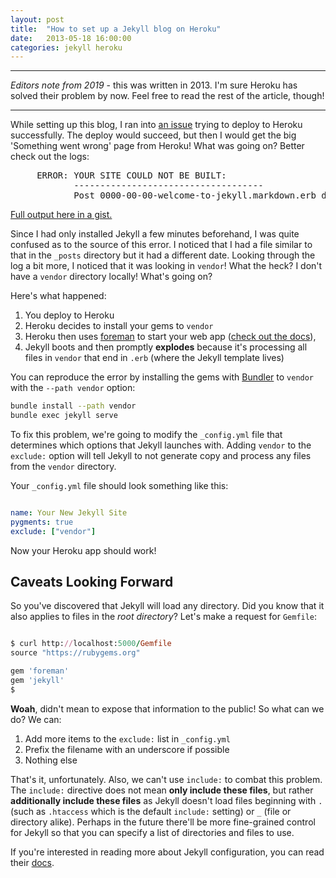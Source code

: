 ```yaml
---
layout: post
title:  "How to set up a Jekyll blog on Heroku"
date:   2013-05-18 16:00:00
categories: jekyll heroku
---
```


<hr>

<p><em>Editors note from 2019</em> - this was written in 2013. I'm sure Heroku has solved their problem by now. Feel free to read the rest of the article, though!</p>

<hr>

While setting up this blog, I ran into [an issue](https://github.com/mattmanning/heroku-buildpack-ruby-jekyll/pull/7#issuecomment-17722748) trying to deploy to Heroku successfully. The deploy would succeed, but then I would get the big 'Something went wrong' page from Heroku! What was going on? Better check out the logs:

<pre>
     ERROR: YOUR SITE COULD NOT BE BUILT:
            ------------------------------------
            Post 0000-00-00-welcome-to-jekyll.markdown.erb does not have a valid date.
</pre>

[Full output here in a gist.](https://gist.github.com/Nitrodist/5605565)

Since I had only installed Jekyll a few minutes beforehand, I was quite confused as to the source of this error. I noticed that I had a file similar to that in the `_posts` directory but it had a different date. Looking through the log a bit more, I noticed that it was looking in `vendor`! What the heck? I don't have a `vendor` directory locally! What's going on?

Here's what happened:

1. You deploy to Heroku
1. Heroku decides to install your gems to `vendor`
1. Heroku then uses [foreman](https://github.com/ddollar/foreman) to start your web app ([check out the docs](https://devcenter.heroku.com/articles/procfile)),
1. Jekyll boots and then promptly **explodes** because it's processing all files in `vendor` that end in `.erb` (where the Jekyll template lives)

You can reproduce the error by installing the gems with [Bundler](http://gembundler.com/) to `vendor` with the `--path vendor` option:

```bash
bundle install --path vendor
bundle exec jekyll serve
```

To fix this problem, we're going to modify the `_config.yml` file that determines which options that Jekyll launches with. Adding `vendor` to the `exclude:` option will tell Jekyll to not generate copy and process any files from the `vendor` directory.

Your `_config.yml` file should look something like this:

```yaml

name: Your New Jekyll Site
pygments: true
exclude: ["vendor"]

```

Now your Heroku app should work!

## Caveats Looking Forward

So you've discovered that Jekyll will load any directory. Did you know that it also applies to files in the *root directory*? Let's make a request for `Gemfile`:

```ruby

$ curl http://localhost:5000/Gemfile
source "https://rubygems.org"

gem 'foreman'
gem 'jekyll'
$
```

**Woah**, didn't mean to expose that information to the public! So what can we do? We can:

1. Add more items to the `exclude:` list in `_config.yml`
1. Prefix the filename with an underscore if possible
1. Nothing else

That's it, unfortunately. Also, we can't use `include:` to combat this problem. The `include:` directive does not mean **only include these files**, but rather **additionally include these files** as Jekyll doesn't load files beginning with `.` (such as `.htaccess` which is the default `include:` setting) or `_` (file or directory alike). Perhaps in the future there'll be more fine-grained control for Jekyll so that you can specify a list of directories and files to use.

If you're interested in reading more about Jekyll configuration, you can read their [docs](http://jekyllrb.com/docs/configuration/).
